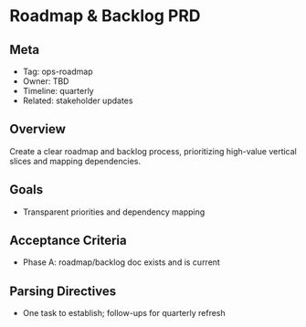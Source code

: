 # Roadmap & Backlog PRD

## Meta
- Tag: ops-roadmap
- Owner: TBD
- Timeline: quarterly
- Related: stakeholder updates

## Overview
Create a clear roadmap and backlog process, prioritizing high-value vertical slices and mapping dependencies.

## Goals
- Transparent priorities and dependency mapping

## Acceptance Criteria
- Phase A: roadmap/backlog doc exists and is current

## Parsing Directives
- One task to establish; follow-ups for quarterly refresh
